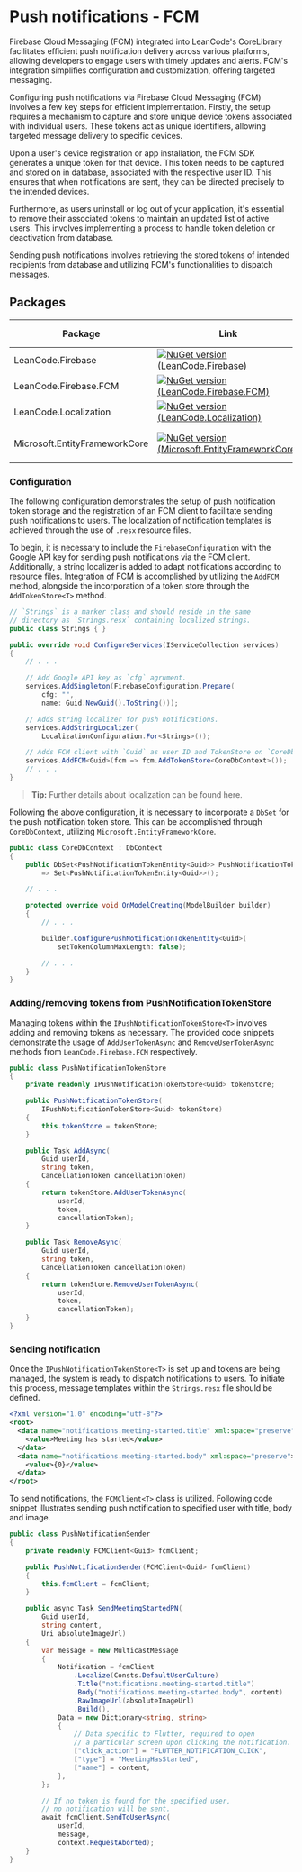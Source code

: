 # Push notifications - FCM

Firebase Cloud Messaging (FCM) integrated into LeanCode's CoreLibrary facilitates efficient push notification delivery across various platforms, allowing developers to engage users with timely updates and alerts. FCM's integration simplifies configuration and customization, offering targeted messaging.

Configuring push notifications via Firebase Cloud Messaging (FCM) involves a few key steps for efficient implementation. Firstly, the setup requires a mechanism to capture and store unique device tokens associated with individual users. These tokens act as unique identifiers, allowing targeted message delivery to specific devices.

Upon a user's device registration or app installation, the FCM SDK generates a unique token for that device. This token needs to be captured and stored on in database, associated with the respective user ID. This ensures that when notifications are sent, they can be directed precisely to the intended devices.

Furthermore, as users uninstall or log out of your application, it's essential to remove their associated tokens to maintain an updated list of active users. This involves implementing a process to handle token deletion or deactivation from database.

Sending push notifications involves retrieving the stored tokens of intended recipients from database and utilizing FCM's functionalities to dispatch messages.

## Packages

| Package | Link | Application in section |
| --- | ----------- | ----------- |
| LeanCode.Firebase | [![NuGet version (LeanCode.Firebase)](https://img.shields.io/nuget/vpre/LeanCode.Firebase.svg?style=flat-square)](https://www.nuget.org/packages/LeanCode.Firebase/8.0.2260-preview/) | Firebase configuration |
| LeanCode.Firebase.FCM | [![NuGet version (LeanCode.Firebase.FCM)](https://img.shields.io/nuget/vpre/LeanCode.Firebase.FCM.svg?style=flat-square)](https://www.nuget.org/packages/LeanCode.Firebase.FCM/8.0.2260-preview/) | Push notifications |
| LeanCode.Localization | [![NuGet version (LeanCode.Localization)](https://img.shields.io/nuget/vpre/LeanCode.Localization.svg?style=flat-square)](https://www.nuget.org/packages/LeanCode.Localization/8.0.2260-preview/) | Localization |
| Microsoft.EntityFrameworkCore | [![NuGet version (Microsoft.EntityFrameworkCore)](https://img.shields.io/nuget/v/Microsoft.EntityFrameworkCore.svg?style=flat-square)](https://www.nuget.org/packages/Microsoft.EntityFrameworkCore/8.0.0/) | Push notification token store |

### Configuration

The following configuration demonstrates the setup of push notification token storage and the registration of an FCM client to facilitate sending push notifications to users. The localization of notification templates is achieved through the use of `.resx` resource files.

To begin, it is necessary to include the `FirebaseConfiguration` with the Google API key for sending push notifications via the FCM client. Additionally, a string localizer is added to adapt notifications according to resource files. Integration of FCM is accomplished by utilizing the `AddFCM` method, alongside the incorporation of a token store through the `AddTokenStore<T>` method.

```csharp
// `Strings` is a marker class and should reside in the same
// directory as `Strings.resx` containing localized strings.
public class Strings { }
```

```csharp
public override void ConfigureServices(IServiceCollection services)
{
    // . . .

    // Add Google API key as `cfg` agrument.
    services.AddSingleton(FirebaseConfiguration.Prepare(
        cfg: "",
        name: Guid.NewGuid().ToString()));

    // Adds string localizer for push notifications.
    services.AddStringLocalizer(
        LocalizationConfiguration.For<Strings>());

    // Adds FCM client with `Guid` as user ID and TokenStore on `CoreDbContext`.
    services.AddFCM<Guid>(fcm => fcm.AddTokenStore<CoreDbContext>());
    // . . .
}
```

> **Tip:** Further details about localization can be found here. <!-- TODO: add link to localization section -->

Following the above configuration, it is necessary to incorporate a `DbSet` for the push notification token store. This can be accomplished through `CoreDbContext`, utilizing `Microsoft.EntityFrameworkCore`.

```csharp
public class CoreDbContext : DbContext
{
    public DbSet<PushNotificationTokenEntity<Guid>> PushNotificationTokens
        => Set<PushNotificationTokenEntity<Guid>>();

    // . . .

    protected override void OnModelCreating(ModelBuilder builder)
    {
        // . . .

        builder.ConfigurePushNotificationTokenEntity<Guid>(
            setTokenColumnMaxLength: false);

        // . . .
    }
}

```

### Adding/removing tokens from PushNotificationTokenStore

Managing tokens within the `IPushNotificationTokenStore<T>` involves adding and removing tokens as necessary. The provided code snippets demonstrate the usage of `AddUserTokenAsync` and `RemoveUserTokenAsync` methods from `LeanCode.Firebase.FCM` respectively.

```csharp
public class PushNotificationTokenStore
{
    private readonly IPushNotificationTokenStore<Guid> tokenStore;

    public PushNotificationTokenStore(
        IPushNotificationTokenStore<Guid> tokenStore)
    {
        this.tokenStore = tokenStore;
    }

    public Task AddAsync(
        Guid userId,
        string token,
        CancellationToken cancellationToken)
    {
        return tokenStore.AddUserTokenAsync(
            userId,
            token,
            cancellationToken);
    }

    public Task RemoveAsync(
        Guid userId,
        string token,
        CancellationToken cancellationToken)
    {
        return tokenStore.RemoveUserTokenAsync(
            userId,
            token,
            cancellationToken);
    }
}
```

### Sending notification

Once the `IPushNotificationTokenStore<T>` is set up and tokens are being managed, the system is ready to dispatch notifications to users. To initiate this process, message templates within the `Strings.resx` file should be defined.

```xml
<?xml version="1.0" encoding="utf-8"?>
<root>
  <data name="notifications.meeting-started.title" xml:space="preserve">
    <value>Meeting has started</value>
  </data>
  <data name="notifications.meeting-started.body" xml:space="preserve">
    <value>{0}</value>
  </data>
</root>

```

To send notifications, the `FCMClient<T>` class is utilized. Following code snippet illustrates sending push notification to specified user with title, body and image.

```csharp
public class PushNotificationSender
{
    private readonly FCMClient<Guid> fcmClient;

    public PushNotificationSender(FCMClient<Guid> fcmClient)
    {
        this.fcmClient = fcmClient;
    }

    public async Task SendMeetingStartedPN(
        Guid userId,
        string content,
        Uri absoluteImageUrl)
    {
        var message = new MulticastMessage
        {
            Notification = fcmClient
                .Localize(Consts.DefaultUserCulture)
                .Title("notifications.meeting-started.title")
                .Body("notifications.meeting-started.body", content)
                .RawImageUrl(absoluteImageUrl)
                .Build(),
            Data = new Dictionary<string, string>
            {
                // Data specific to Flutter, required to open
                // a particular screen upon clicking the notification.
                ["click_action"] = "FLUTTER_NOTIFICATION_CLICK",
                ["type"] = "MeetingHasStarted",
                ["name"] = content,
            },
        };

        // If no token is found for the specified user,
        // no notification will be sent.
        await fcmClient.SendToUserAsync(
            userId,
            message,
            context.RequestAborted);
    }
}
```
